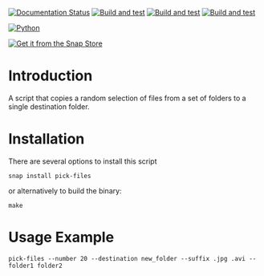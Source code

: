 [![Documentation Status](https://readthedocs.org/projects/filechooser/badge/?version=latest)](https://filechooser.readthedocs.io/en/latest/?badge=latest)
[![Build and test](https://github.com/nicolasbock/filechooser/actions/workflows/python-package.yaml/badge.svg)](https://github.com/nicolasbock/filechooser/actions/workflows/python-package.yaml)
[![Build and test](https://github.com/nicolasbock/filechooser/actions/workflows/go-package.yaml/badge.svg)](https://github.com/nicolasbock/filechooser/actions/workflows/go-package.yaml)
[![Build and test](https://github.com/nicolasbock/filechooser/actions/workflows/snap-package.yaml/badge.svg)](https://github.com/nicolasbock/filechooser/actions/workflows/snap-package.yaml)

[![Python](https://badge.fury.io/py/filechooser.svg)](https://badge.fury.io/py/filechooser)

[![Get it from the Snap Store](https://snapcraft.io/static/images/badges/en/snap-store-black.svg)](https://snapcraft.io/pick-files)

# Introduction

A script that copies a random selection of files from a set of folders
to a single destination folder.

# Installation

There are several options to install this script

```console
snap install pick-files
```

or alternatively to build the binary:

```console
make
```

# Usage Example

```console
pick-files --number 20 --destination new_folder --suffix .jpg .avi -- folder1 folder2
```
